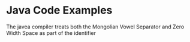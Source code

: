 # Java Code Examples
The javea compiler treats both the Mongolian Vowel Separator and Zero Width Space as part of the identifier



